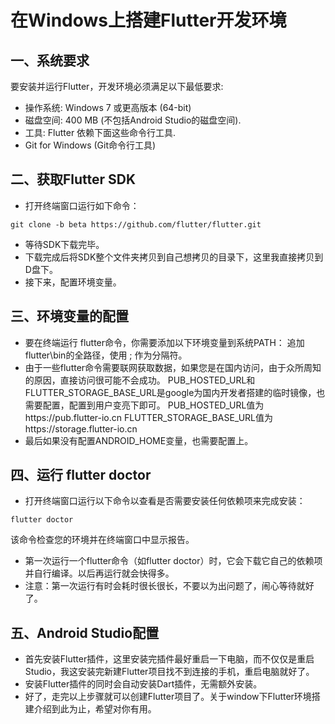 # 在Windows上搭建Flutter开发环境
## 一、系统要求
要安装并运行Flutter，开发环境必须满足以下最低要求:
* 操作系统: Windows 7 或更高版本 (64-bit)
* 磁盘空间: 400 MB (不包括Android Studio的磁盘空间).
* 工具: Flutter 依赖下面这些命令行工具.
* Git for Windows (Git命令行工具)
## 二、获取Flutter SDK
* 打开终端窗口运行如下命令：
```
git clone -b beta https://github.com/flutter/flutter.git
```
* 等待SDK下载完毕。
* 下载完成后将SDK整个文件夹拷贝到自己想拷贝的目录下，这里我直接拷贝到D盘下。
* 接下来，配置环境变量。
## 三、环境变量的配置
* 要在终端运行 flutter命令，你需要添加以下环境变量到系统PATH：
追加 flutter\bin的全路径，使用 ; 作为分隔符。
* 由于一些flutter命令需要联网获取数据，如果您是在国内访问，由于众所周知的原因，直接访问很可能不会成功。
PUB_HOSTED_URL和FLUTTER_STORAGE_BASE_URL是google为国内开发者搭建的临时镜像，也需要配置，配置到用户变亮下即可。
PUB_HOSTED_URL值为https://pub.flutter-io.cn
FLUTTER_STORAGE_BASE_URL值为https://storage.flutter-io.cn
* 最后如果没有配置ANDROID_HOME变量，也需要配置上。
## 四、运行 flutter doctor
* 打开终端窗口运行以下命令以查看是否需要安装任何依赖项来完成安装：
```
flutter doctor
```
该命令检查您的环境并在终端窗口中显示报告。
* 第一次运行一个flutter命令（如flutter doctor）时，它会下载它自己的依赖项并自行编译。以后再运行就会快得多。
* 注意：第一次运行有时会耗时很长很长，不要以为出问题了，闹心等待就好了。
## 五、Android Studio配置
* 首先安装Flutter插件，这里安装完插件最好重启一下电脑，而不仅仅是重启Studio，我这安装完新建Flutter项目找不到连接的手机，重启电脑就好了。
* 安装Flutter插件的同时会自动安装Dart插件，无需额外安装。
* 好了，走完以上步骤就可以创建Flutter项目了。关于window下Flutter环境搭建介绍到此为止，希望对你有用。

























